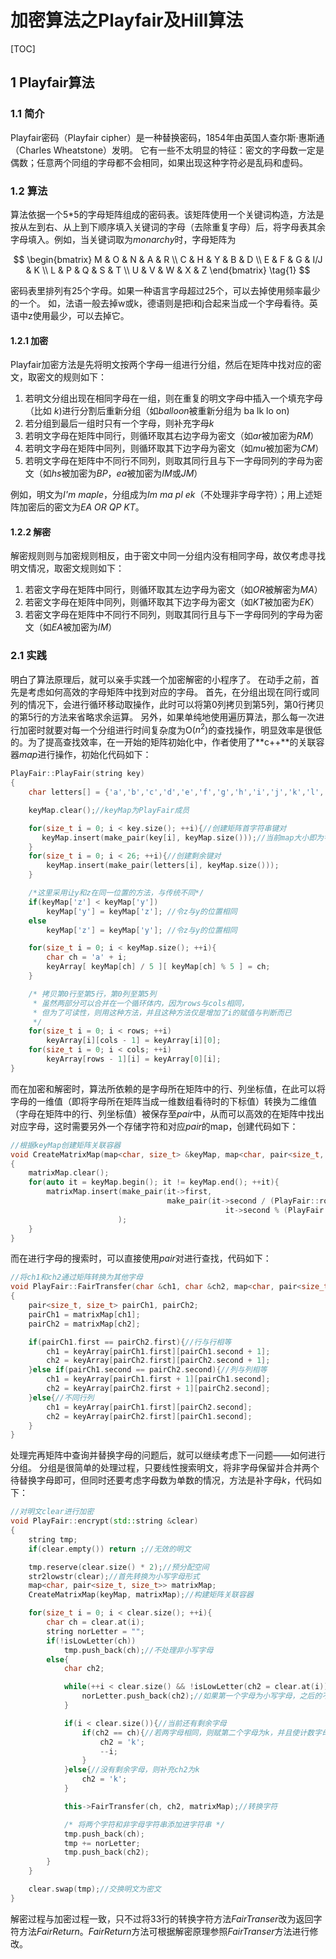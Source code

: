 # 加密算法之Playfair及Hill算法
[TOC]

## 1 Playfair算法

### 1.1 简介

Playfair密码（Playfair cipher）是一种替换密码，1854年由英国人查尔斯·惠斯通（Charles Wheatstone）发明。
它有一些不太明显的特征：密文的字母数一定是偶数；任意两个同组的字母都不会相同，如果出现这种字符必是乱码和虚码。

### 1.2 算法

算法依据一个5\*5的字母矩阵组成的密码表。该矩阵使用一个关键词构造，方法是按从左到右、从上到下顺序填入关键词的字母（去除重复字母）后，将字母表其余字母填入。例如，当关键词取为*monarchy*时，字母矩阵为

$$
 \begin{bmatrix}
	M & O & N & A & R \\
	C & H & Y & B & D \\
	E & F & G & I/J & K \\
	L & P & Q & S & T \\
	U & V & W & X & Z
 \end{bmatrix} \tag{1}
$$

密码表里排列有25个字母。如果一种语言字母超过25个，可以去掉使用频率最少的一个。
如，法语一般去掉w或k，德语则是把i和j合起来当成一个字母看待。英语中z使用最少，可以去掉它。

#### 1.2.1 加密

Playfair加密方法是先将明文按两个字母一组进行分组，然后在矩阵中找对应的密文，取密文的规则如下：

1. 若明文分组出现在相同字母在一组，则在重复的明文字母中插入一个填充字母（比如 *k*)进行分割后重新分组（如*balloon*被重新分组为 ba lk lo on)
2. 若分组到最后一组时只有一个字母，则补充字母*k*
3. 若明文字母在矩阵中同行，则循环取其右边字母为密文（如*ar*被加密为*RM*）
4. 若明文字母在矩阵中同列，则循环取其下边字母为密文（如*mu*被加密为*CM*）
5. 若明文字母在矩阵中不同行不同列，则取其同行且与下一字母同列的字母为密文（如*hs*被加密为*BP*，*ea*被加密为*IM*或*JM*）

例如，明文为*I'm maple*，分组成为*Im ma pl ek*（不处理非字母字符）；用上述矩阵加密后的密文为*EA OR QP KT*。

#### 1.2.2 解密

解密规则则与加密规则相反，由于密文中同一分组内没有相同字母，故仅考虑寻找明文情况，取密文规则如下：

1. 若密文字母在矩阵中同行，则循环取其左边字母为密文（如*OR*被解密为*MA*）
2. 若密文字母在矩阵中同列，则循环取其下边字母为密文（如*KT*被加密为*EK*）
3. 若密文字母在矩阵中不同行不同列，则取其同行且与下一字母同列的字母为密文（如*EA*被加密为*IM*）

### 2.1 实践

明白了算法原理后，就可以亲手实践一个加密解密的小程序了。
在动手之前，首先是考虑如何高效的字母矩阵中找到对应的字母。
首先，在分组出现在同行或同列的情况下，会进行循环移动取操作，此时可以将第0列拷贝到第5列，第0行拷贝的第5行的方法来省略求余运算。
另外，如果单纯地使用遍历算法，那么每一次进行加密时就要对每一个分组进行时间复杂度为O($n^2$)的查找操作，明显效率是很低的。为了提高查找效率，在一开始的矩阵初始化中，作者使用了**c++**的关联容器*map*进行操作，初始化代码如下：

```c++
PlayFair::PlayFair(string key)
{
    char letters[] = {'a','b','c','d','e','f','g','h','i','j','k','l','m','n','o','p','q','r','s','t','u','v','w','x','y','z'};

    keyMap.clear();//keyMap为PlayFair成员

    for(size_t i = 0; i < key.size(); ++i){//创建矩阵首字符串键对
       keyMap.insert(make_pair(key[i], keyMap.size()));//当前map大小即为字母应在的位置
    }
    for(size_t i = 0; i < 26; ++i){//创建剩余键对
        keyMap.insert(make_pair(letters[i], keyMap.size()));
    }

	/*这里采用让y和z在同一位置的方法，与传统不同*/
    if(keyMap['z'] < keyMap['y'])
        keyMap['y'] = keyMap['z']; //令z与y的位置相同
    else
        keyMap['z'] = keyMap['y']; //令z与y的位置相同

    for(size_t i = 0; i < keyMap.size(); ++i){
        char ch = 'a' + i;
        keyArray[ keyMap[ch] / 5 ][ keyMap[ch] % 5 ] = ch;
    }

    /* 拷贝第0行至第5行，第0列至第5列
	 * 虽然两部分可以合并在一个循环体内，因为rows与cols相同，
	 * 但为了可读性，则用这种方法，并且这种方法仅是增加了i的赋值与判断而已
	 */
    for(size_t i = 0; i < rows; ++i)
        keyArray[i][cols - 1] = keyArray[i][0];
    for(size_t i = 0; i < cols; ++i)
        keyArray[rows - 1][i] = keyArray[0][i];
}
```

而在加密和解密时，算法所依赖的是字母所在矩阵中的行、列坐标值，在此可以将字母的一维值（即将字母所在矩阵当成一维数组看待时的下标值）转换为二维值（字母在矩阵中的行、列坐标值）被保存至*pair*中，从而可以高效的在矩阵中找出对应字母，这时需要另外一个存储字符和对应*pair*的map，创建代码如下：
```c++
//根据keyMap创建矩阵关联容器
void CreateMatrixMap(map<char, size_t> &keyMap, map<char, pair<size_t, size_t>> &matrixMap)
{
    matrixMap.clear();
    for(auto it = keyMap.begin(); it != keyMap.end(); ++it){
        matrixMap.insert(make_pair(it->first,
                                   make_pair(it->second / (PlayFair::rows - 1), 
												it->second % (PlayFair::cols - 1)))
						);
    }
}
```

而在进行字母的搜索时，可以直接使用*pair*对进行查找，代码如下：

```c++
//将ch1和ch2通过矩阵转换为其他字母
void PlayFair::FairTransfer(char &ch1, char &ch2, map<char, pair<size_t, size_t>> &matrixMap)
{
    pair<size_t, size_t> pairCh1, pairCh2;
    pairCh1 = matrixMap[ch1];
    pairCh2 = matrixMap[ch2];

    if(pairCh1.first == pairCh2.first){//行与行相等
        ch1 = keyArray[pairCh1.first][pairCh1.second + 1];
        ch2 = keyArray[pairCh2.first][pairCh2.second + 1];
    }else if(pairCh1.second == pairCh2.second){//列与列相等
        ch1 = keyArray[pairCh1.first + 1][pairCh1.second];
        ch2 = keyArray[pairCh2.first + 1][pairCh2.second];
    }else{//不同行列
        ch1 = keyArray[pairCh1.first][pairCh2.second];
        ch2 = keyArray[pairCh2.first][pairCh1.second];
    }
}
```

处理完再矩阵中查询并替换字母的问题后，就可以继续考虑下一问题——如何进行分组。
分组是很简单的处理过程，只要线性搜索明文，将非字母保留并合并两个待替换字母即可，但同时还要考虑字母数为单数的情况，方法是补字母*k*，代码如下：

```c++
//对明文clear进行加密
void PlayFair::encrypt(std::string &clear)
{
    string tmp;
    if(clear.empty()) return ;//无效的明文

    tmp.reserve(clear.size() * 2);//预分配空间
    str2lowstr(clear);//首先转换为小写字母形式
    map<char, pair<size_t, size_t>> matrixMap;
    CreateMatrixMap(keyMap, matrixMap);//构建矩阵关联容器

    for(size_t i = 0; i < clear.size(); ++i){
        char ch = clear.at(i);
        string norLetter = "";
        if(!isLowLetter(ch))
            tmp.push_back(ch);//不处理非小写字母
        else{
            char ch2;

            while(++i < clear.size() && !isLowLetter(ch2 = clear.at(i))){
                norLetter.push_back(ch2);//如果第一个字母为小写字母，之后的不是小写字母，则不进行处理
            }

            if(i < clear.size()){//当前还有剩余字母
                if(ch2 == ch){//若两字母相同，则赋第二个字母为k，并且使计数字母i减1
                    ch2 = 'k';
                    --i;
                }
            }else{//没有剩余字母，则补充ch2为k
                ch2 = 'k';
            }

            this->FairTransfer(ch, ch2, matrixMap);//转换字符

            /* 将两个字符和非字母字符串添加进字符串 */
            tmp.push_back(ch);
            tmp += norLetter;
            tmp.push_back(ch2);
        }
    }

    clear.swap(tmp);//交换明文为密文
}
```

解密过程与加密过程一致，只不过将33行的转换字符方法*FairTranser*改为返回字符方法*FairReturn*。*FairReturn*方法可根据解密原理参照*FairTranser*方法进行修改。

